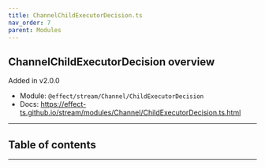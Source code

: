 ```yaml
---
title: ChannelChildExecutorDecision.ts
nav_order: 7
parent: Modules
---
```


## ChannelChildExecutorDecision overview

Added in v2.0.0

- Module: `@effect/stream/Channel/ChildExecutorDecision`
- Docs: https://effect-ts.github.io/stream/modules/Channel/ChildExecutorDecision.ts.html

---

<h2 class="text-delta">Table of contents</h2>

---
